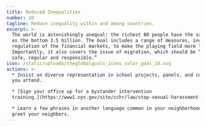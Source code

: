 ```yaml
---
title: Reduced Inequalities
number: 10
tagline: Reduce inequality within and among countries.
excerpt: >-
  The world is astonishingly unequal: the richest 80 people have the same wealth
  as the bottom 3.5 billion. The Goal includes a range of measures, including
  regulation of the financial markets, to make the playing field more level.
  Importantly, it also covers the issue of migration, which should be “orderly,
  safe, regular and responsible.”
icon: /static/uploads/theglobalgoals_icons_color_goal_10.svg
actions: >-
  * Insist on diverse representation in school projects, panels, and conferences
  you attend.

  * [Sign your office up for a bystander intervention
  training.](https://www1.nyc.gov/site/cchr/law/stop-sexual-harassment-act.page)

  * Learn a few phrases in another language common in your neighborhood, to
  greet your neighbors.
---
```


